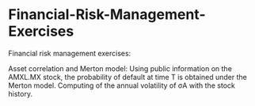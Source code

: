 # Financial-Risk-Management-Exercises
Financial risk management exercises: 

  Asset correlation and Merton model: 
  Using public information on the AMXL.MX stock, the probability of default at time T is obtained under the Merton model. Computing of the annual volatility of σA with the stock history.
